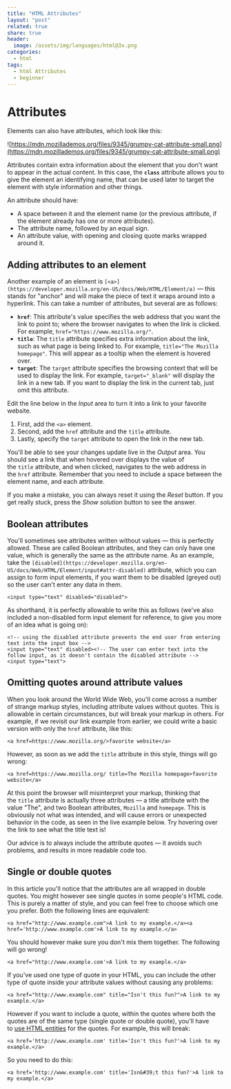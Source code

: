 ```yaml
---
title: "HTML Attributes"
layout: "post"
related: true
share: true
header:
  image: /assets/img/languages/html@3x.png
categories:
  - html
tags:
  - html Attributes
  - beginner
---
```

# Attributes

Elements can also have attributes, which look like this:

![https://mdn.mozillademos.org/files/9345/grumpy-cat-attribute-small.png](https://mdn.mozillademos.org/files/9345/grumpy-cat-attribute-small.png)

Attributes contain extra information about the element that you don't want to appear in the actual content. In this case, the **`class`** attribute allows you to give the element an identifying name, that can be used later to target the element with style information and other things.

An attribute should have:

- A space between it and the element name (or the previous attribute, if the element already has one or more attributes).
- The attribute name, followed by an equal sign.
- An attribute value, with opening and closing quote marks wrapped around it.

## Adding attributes to an element

Another example of an element is `[<a>](https://developer.mozilla.org/en-US/docs/Web/HTML/Element/a)` — this stands for "anchor" and will make the piece of text it wraps around into a hyperlink. This can take a number of attributes, but several are as follows:

- **`href`**: This attribute's value specifies the web address that you want the link to point to; where the browser navigates to when the link is clicked. For example, `href="https://www.mozilla.org/"`.
- **`title`**: The `title` attribute specifies extra information about the link, such as what page is being linked to. For example, `title="The Mozilla homepage"`. This will appear as a tooltip when the element is hovered over.
- **`target`**: The `target` attribute specifies the browsing context that will be used to display the link. For example, `target="_blank"` will display the link in a new tab. If you want to display the link in the current tab, just omit this attribute.

Edit the line below in the *Input* area to turn it into a link to your favorite website.

1. First, add the `<a>` element.
2. Second, add the `href` attribute and the `title` attribute.
3. Lastly, specify the `target` attribute to open the link in the new tab.

You'll be able to see your changes update live in the *Output* area. You should see a link that when hovered over displays the value of the `title` attribute, and when clicked, navigates to the web address in the `href` attribute. Remember that you need to include a space between the element name, and each attribute.

If you make a mistake, you can always reset it using the *Reset* button. If you get really stuck, press the *Show solution* button to see the answer.

## Boolean attributes

You'll sometimes see attributes written without values — this is perfectly allowed. These are called Boolean attributes, and they can only have one value, which is generally the same as the attribute name. As an example, take the `[disabled](https://developer.mozilla.org/en-US/docs/Web/HTML/Element/input#attr-disabled)` attribute, which you can assign to form input elements, if you want them to be disabled (greyed out) so the user can't enter any data in them.

    <input type="text" disabled="disabled">

As shorthand, it is perfectly allowable to write this as follows (we've also included a non-disabled form input element for reference, to give you more of an idea what is going on):

    <!-- using the disabled attribute prevents the end user from entering text into the input box -->
    <input type="text" disabled><!-- The user can enter text into the follow input, as it doesn't contain the disabled attribute -->
    <input type="text">

## Omitting quotes around attribute values

When you look around the World Wide Web, you'll come across a number of strange markup styles, including attribute values without quotes. This is allowable in certain circumstances, but will break your markup in others. For example, if we revisit our link example from earlier, we could write a basic version with only the `href` attribute, like this:

    <a href=https://www.mozilla.org/>favorite website</a>

However, as soon as we add the `title` attribute in this style, things will go wrong:

    <a href=https://www.mozilla.org/ title=The Mozilla homepage>favorite website</a>

At this point the browser will misinterpret your markup, thinking that the `title` attribute is actually three attributes — a title attribute with the value "The", and two Boolean attributes, `Mozilla` and `homepage`. This is obviously not what was intended, and will cause errors or unexpected behavior in the code, as seen in the live example below. Try hovering over the link to see what the title text is!

Our advice is to always include the attribute quotes — it avoids such problems, and results in more readable code too.

## Single or double quotes

In this article you'll notice that the attributes are all wrapped in double quotes. You might however see single quotes in some people's HTML code. This is purely a matter of style, and you can feel free to choose which one you prefer. Both the following lines are equivalent:

    <a href="http://www.example.com">A link to my example.</a><a href='http://www.example.com'>A link to my example.</a>

You should however make sure you don't mix them together. The following will go wrong!

    <a href="http://www.example.com'>A link to my example.</a>

If you've used one type of quote in your HTML, you can include the other type of quote inside your attribute values without causing any problems:

    <a href="http://www.example.com" title="Isn't this fun?">A link to my example.</a>

However if you want to include a quote, within the quotes where both the quotes are of the same type (single quote or double quote), you'll have to [use HTML entities](https://developer.mozilla.org/en-US/docs/Learn/HTML/Introduction_to_HTML/Getting_started#Entity_references_Including_special_characters_in_HTML) for the quotes. For example, this will break:

    <a href='http://www.example.com' title='Isn't this fun?'>A link to my example.</a>

So you need to do this:

    <a href='http://www.example.com' title='Isn&#39;t this fun?'>A link to my example.</a>